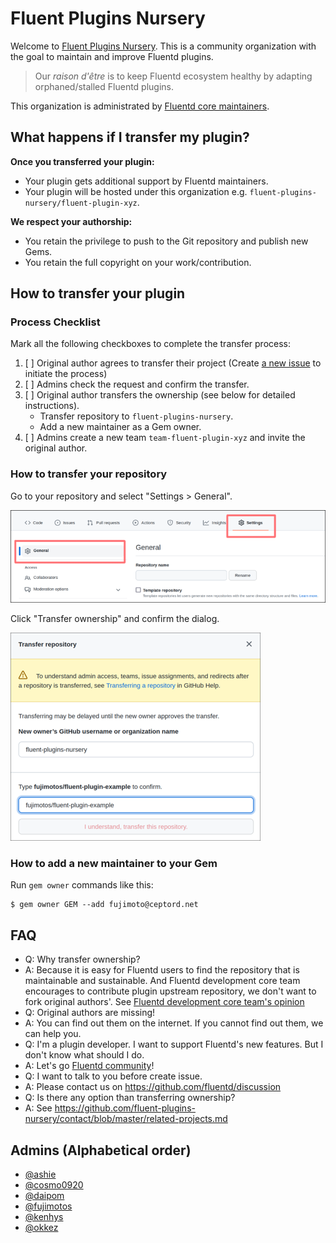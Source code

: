 # Fluent Plugins Nursery

Welcome to [Fluent Plugins Nursery](https://github.com/fluent-plugins-nursery).
This is a community organization with the goal to maintain and improve Fluentd plugins.

> Our _raison d'être_ is to keep Fluentd ecosystem healthy by adapting orphaned/stalled Fluentd plugins.

This organization is administrated by [Fluentd core maintainers](https://github.com/fluent/fluentd/blob/master/MAINTAINERS.md).

## What happens if I transfer my plugin?

**Once you transferred your plugin:**

* Your plugin gets additional support by Fluentd maintainers.
* Your plugin will be hosted under this organization e.g. `fluent-plugins-nursery/fluent-plugin-xyz`.

**We respect your authorship:**

* You retain the privilege to push to the Git repository and publish new Gems.
* You retain the full copyright on your work/contribution.

## How to transfer your plugin

### Process Checklist

Mark all the following checkboxes to complete the transfer process:

1. [ ] Original author agrees to transfer their project (Create [a new issue](https://github.com/fluent-plugins-nursery/contact/issues/new) to initiate the process)
2. [ ] Admins check the request and confirm the transfer.
3. [ ] Original author transfers the ownership (see below for detailed instructions).
   - Transfer repository to `fluent-plugins-nursery`.
   - Add a new maintainer as a Gem owner.
4. [ ] Admins create a new team `team-fluent-plugin-xyz` and invite the original author.

### How to transfer your repository

Go to your repository and select "Settings > General".

![](transfer_01.png)

Click "Transfer ownership" and confirm the dialog.

![](transfer_02.png)

### How to add a new maintainer to your Gem

Run `gem owner` commands like this:

```
$ gem owner GEM --add fujimoto@ceptord.net
```

## FAQ

* Q: Why transfer ownership?
* A: Because it is easy for Fluentd users to find the repository that is maintainable and sustainable.
     And Fluentd development core team encourages to contribute plugin upstream repository, we don't want to fork original authors'.
     See [Fluentd development core team's opinion](https://docs.fluentd.org/plugin-development#send-a-patch-or-fork)
* Q: Original authors are missing!
* A: You can find out them on the internet. If you cannot find out them, we can help you.
* Q: I'm a plugin developer. I want to support Fluentd's new features. But I don't know what should I do.
* A: Let's go [Fluentd community](https://www.fluentd.org/community)!
* Q: I want to talk to you before create issue.
* A: Please contact us on https://github.com/fluentd/discussion
* Q: Is there any option than transferring ownership?
* A: See https://github.com/fluent-plugins-nursery/contact/blob/master/related-projects.md

## Admins (Alphabetical order)

* [@ashie](https://github.com/ashie)
* [@cosmo0920](https://github.com/cosmo0920)
* [@daipom](https://github.com/daipom)
* [@fujimotos](https://github.com/fujimotos)
* [@kenhys](https://github.com/kenhys)
* [@okkez](https://github.com/okkez)
